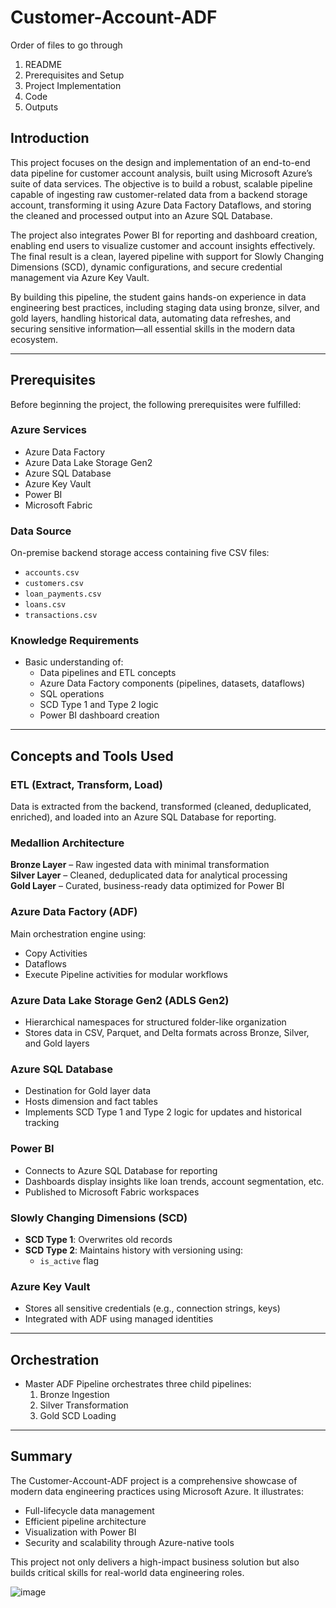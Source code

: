 # Customer-Account-ADF

Order of files to go through
1. README
2. Prerequisites and Setup
3. Project Implementation
4. Code
5. Outputs

## Introduction

This project focuses on the design and implementation of an end-to-end data pipeline for customer account analysis, built using Microsoft Azure’s suite of data services. The objective is to build a robust, scalable pipeline capable of ingesting raw customer-related data from a backend storage account, transforming it using Azure Data Factory Dataflows, and storing the cleaned and processed output into an Azure SQL Database.

The project also integrates Power BI for reporting and dashboard creation, enabling end users to visualize customer and account insights effectively. The final result is a clean, layered pipeline with support for Slowly Changing Dimensions (SCD), dynamic configurations, and secure credential management via Azure Key Vault.

By building this pipeline, the student gains hands-on experience in data engineering best practices, including staging data using bronze, silver, and gold layers, handling historical data, automating data refreshes, and securing sensitive information—all essential skills in the modern data ecosystem.

---

## Prerequisites

Before beginning the project, the following prerequisites were fulfilled:

### Azure Services
- Azure Data Factory
- Azure Data Lake Storage Gen2
- Azure SQL Database
- Azure Key Vault
- Power BI
- Microsoft Fabric

### Data Source
On-premise backend storage access containing five CSV files:
- `accounts.csv`
- `customers.csv`
- `loan_payments.csv`
- `loans.csv`
- `transactions.csv`

### Knowledge Requirements
- Basic understanding of:
  - Data pipelines and ETL concepts
  - Azure Data Factory components (pipelines, datasets, dataflows)
  - SQL operations
  - SCD Type 1 and Type 2 logic
  - Power BI dashboard creation

---

## Concepts and Tools Used

### ETL (Extract, Transform, Load)
Data is extracted from the backend, transformed (cleaned, deduplicated, enriched), and loaded into an Azure SQL Database for reporting.

### Medallion Architecture
**Bronze Layer** – Raw ingested data with minimal transformation  
**Silver Layer** – Cleaned, deduplicated data for analytical processing  
**Gold Layer** – Curated, business-ready data optimized for Power BI

### Azure Data Factory (ADF)
Main orchestration engine using:
- Copy Activities
- Dataflows
- Execute Pipeline activities for modular workflows

### Azure Data Lake Storage Gen2 (ADLS Gen2)
- Hierarchical namespaces for structured folder-like organization
- Stores data in CSV, Parquet, and Delta formats across Bronze, Silver, and Gold layers

### Azure SQL Database
- Destination for Gold layer data
- Hosts dimension and fact tables
- Implements SCD Type 1 and Type 2 logic for updates and historical tracking

### Power BI
- Connects to Azure SQL Database for reporting
- Dashboards display insights like loan trends, account segmentation, etc.
- Published to Microsoft Fabric workspaces

### Slowly Changing Dimensions (SCD)
- **SCD Type 1**: Overwrites old records
- **SCD Type 2**: Maintains history with versioning using:
  - `is_active` flag

### Azure Key Vault
- Stores all sensitive credentials (e.g., connection strings, keys)
- Integrated with ADF using managed identities

---

## Orchestration 

- Master ADF Pipeline orchestrates three child pipelines:
  1. Bronze Ingestion
  2. Silver Transformation
  3. Gold SCD Loading
---
## Summary

The Customer-Account-ADF project is a comprehensive showcase of modern data engineering practices using Microsoft Azure. It illustrates:
- Full-lifecycle data management
- Efficient pipeline architecture
- Visualization with Power BI
- Security and scalability through Azure-native tools

This project not only delivers a high-impact business solution but also builds critical skills for real-world data engineering roles.

![image](https://github.com/user-attachments/assets/5df09d1c-e72b-4383-a9ba-8b28a912f241)

